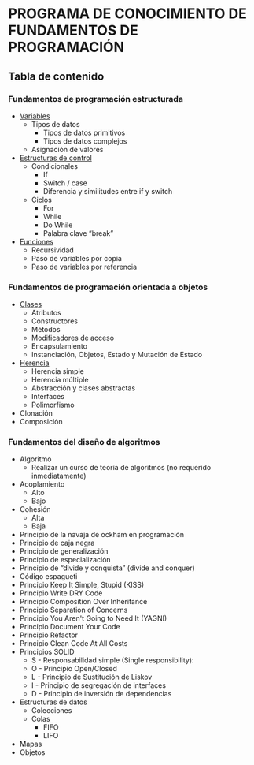 # PROGRAMA DE CONOCIMIENTO DE FUNDAMENTOS DE PROGRAMACIÓN



## Tabla de contenido
### Fundamentos de programación estructurada
- <a href="src/structured-programming/variables">Variables</a>  
	- Tipos de datos 
		- Tipos de datos primitivos
		- Tipos de datos complejos
	- Asignación de valores
- <a href="src/structured-programming/control-structures">Estructuras de control</a>  
	- Condicionales  
		- If  
		- Switch / case  
		- Diferencia y similitudes entre if y switch  
	- Ciclos  
		- For  
		- While  
		- Do While  
		- Palabra clave “break”  
- <a href="src/structured-programming/functions">Funciones</a>
	- Recursividad  
	- Paso de variables por copia  
	- Paso de variables por referencia

### Fundamentos de programación orientada a objetos
- <a href="src/oop/classes">Clases</a>  
	- Atributos  
	- Constructores  
	- Métodos  
	- Modificadores de acceso  
	- Encapsulamiento  
	- Instanciación, Objetos, Estado y Mutación de Estado  
- <a href="src/oop/inheritance">Herencia</a>  
	- Herencia simple  
	- Herencia múltiple  
	- Abstracción y clases abstractas  
	- Interfaces  
	- Polimorfismo  
- Clonación  
- Composición

### Fundamentos del diseño de algoritmos
- Algoritmo  
	- Realizar un curso de teoría de algoritmos (no requerido inmediatamente)  
- Acoplamiento  
	- Alto  
	- Bajo  
- Cohesión  
	- Alta  
	- Baja  
- Principio de la navaja de ockham en programación  
- Principio de caja negra  
- Principio de generalización  
- Principio de especialización  
- Principio de “divide y conquista” (divide and conquer)  
- Código espagueti  
- Principio Keep It Simple, Stupid (KISS)  
- Principio Write DRY Code  
- Principio Composition Over Inheritance  
- Principio Separation of Concerns  
- Principio You Aren't Going to Need It (YAGNI)  
- Principio Document Your Code
- Principio Refactor  
- Principio Clean Code At All Costs  
- Principios SOLID  
	- S - Responsabilidad simple (Single responsibility):  
	- O - Principio Open/Closed  
	- L - Principio de Sustitución de Liskov  
	- I - Principio de segregación de interfaces  
	- D - Principio de inversión de dependencias  
- Estructuras de datos  
	- Colecciones  
	- Colas  
		- FIFO  
		- LIFO  
- Mapas  
- Objetos
